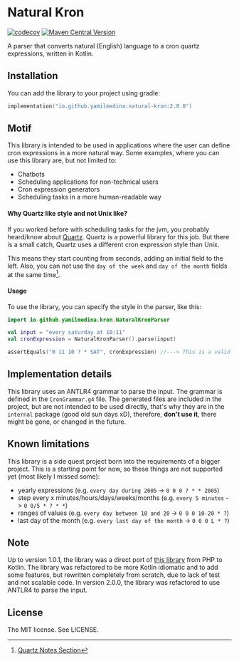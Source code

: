 # Natural Kron

[![codecov](https://codecov.io/gh/yamilmedina/natural-kron/graph/badge.svg?token=ZOCYYKQ0VP)](https://codecov.io/gh/yamilmedina/natural-kron)
[![Maven Central Version](https://img.shields.io/maven-central/v/io.github.yamilmedina/natural-kron?style=flat-square&color=green)](https://central.sonatype.com/artifact/io.github.yamilmedina/natural-kron/overview)

A parser that converts natural (English) language to a cron quartz expressions, written in Kotlin.

## Installation ##

You can add the library to your project using gradle:

```kotlin
implementation("io.github.yamilmedina:natural-kron:2.0.0")
```

## Motif ##

This library is intended to be used in applications where the user can define cron expressions in a more natural way.
Some examples, where you can use this library are, but not limited to:

- Chatbots
- Scheduling applications for non-technical users
- Cron expression generators
- Scheduling tasks in a more human-readable way

#### Why Quartz like style and not Unix like?

If you worked before with scheduling tasks for the jvm, you probably heard/know
about [Quartz](https://github.com/quartz-scheduler). Quartz is a powerful library for this job. But there is a small
catch, Quartz uses a different cron expression style
than Unix.

This means they start counting from seconds, adding an initial field to the left. Also, you can not use
the `day of the week` and `day of the month` fields at the same time[^1].

[^1]: [Quartz Notes Section](https://www.quartz-scheduler.org/documentation/quartz-2.3.0/tutorials/crontrigger.html#notes)

#### Usage

To use the library, you can specify the style in the parser, like this:

```kotlin
import io.github.yamilmedina.kron.NaturalKronParser

val input = "every saturday at 10:11"
val cronExpression = NaturalKronParser().parse(input)

assertEquals("0 11 10 ? * SAT", cronExpression) //---> This is a valid Quartz cron expression
```

## Implementation details ##

This library uses an ANTLR4 grammar to parse the input. The grammar is defined in the `CronGrammar.g4` file.
The generated files are included in the project, but are not intended to be used directly, that's why they are in
the `internal` package (good old sun days xD), therefore, **don't use it**, there might be gone, or changed in the
future.

## Known limitations ##

This library is a side quest project born into the requirements of a bigger project.
This is a starting point for now, so these things are not supported yet (most likely I missed some):

- yearly expressions (e.g. `every day during 2005` -> `0 0 0 ? * * 2005`)
- step every x minutes/hours/days/weeks/months (e.g. `every 5 minutes` -> `0 0/5 * ? * *`)
- ranges of values (e.g. `every day between 10 and 20` -> `0 0 0 10-20 * ?`)
- last day of the month (e.g. `every last day of the month` -> `0 0 0 L * ?`)

## Note ##

Up to version 1.0.1, the library was a direct port of [this library](https://github.com/bpolaszek/natural-cron-expression/)
from PHP to Kotlin.
The library was refactored to be more Kotlin idiomatic and to add some features, but rewritten completely from scratch,
due to lack of test and not scalable code.
In version 2.0.0, the library was refactored to use ANTLR4 to parse the input.

## License ##

The MIT license. See LICENSE.